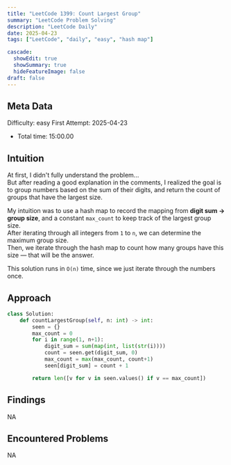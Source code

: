 ```yaml
---
title: "LeetCode 1399: Count Largest Group"
summary: "LeetCode Problem Solving"
description: "LeetCode Daily"
date: 2025-04-23
tags: ["LeetCode", "daily", "easy", "hash map"]

cascade:
  showEdit: true
  showSummary: true
  hideFeatureImage: false
draft: false
---
```


## Meta Data

Difficulty: easy
First Attempt: 2025-04-23
- Total time: 15:00.00

## Intuition

At first, I didn't fully understand the problem...  
But after reading a good explanation in the comments, I realized the goal is to group numbers based on the sum of their digits, and return the count of groups that have the largest size.  

My intuition was to use a hash map to record the mapping from **digit sum → group size**, and a constant `max_count` to keep track of the largest group size.  
After iterating through all integers from `1` to `n`, we can determine the maximum group size.  
Then, we iterate through the hash map to count how many groups have this size — that will be the answer.

This solution runs in `O(n)` time, since we just iterate through the numbers once.


## Approach

```python
class Solution:
    def countLargestGroup(self, n: int) -> int:
        seen = {}
        max_count = 0
        for i in range(1, n+1):
            digit_sum = sum(map(int, list(str(i))))
            count = seen.get(digit_sum, 0)
            max_count = max(max_count, count+1)
            seen[digit_sum] = count + 1

        return len([v for v in seen.values() if v == max_count])
```

## Findings

NA

## Encountered Problems 

NA